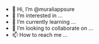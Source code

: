 - 👋 Hi, I’m @muraliappsure
- 👀 I’m interested in ...
- 🌱 I’m currently learning ...
- 💞️ I’m looking to collaborate on ...
- 📫 How to reach me ...

<!---
muraliappsure/muraliappsure is a ✨ special ✨ repository because its `README.md` (this file) appears on your GitHub profile.
You can click the Preview link to take a look at your changes.
--->
